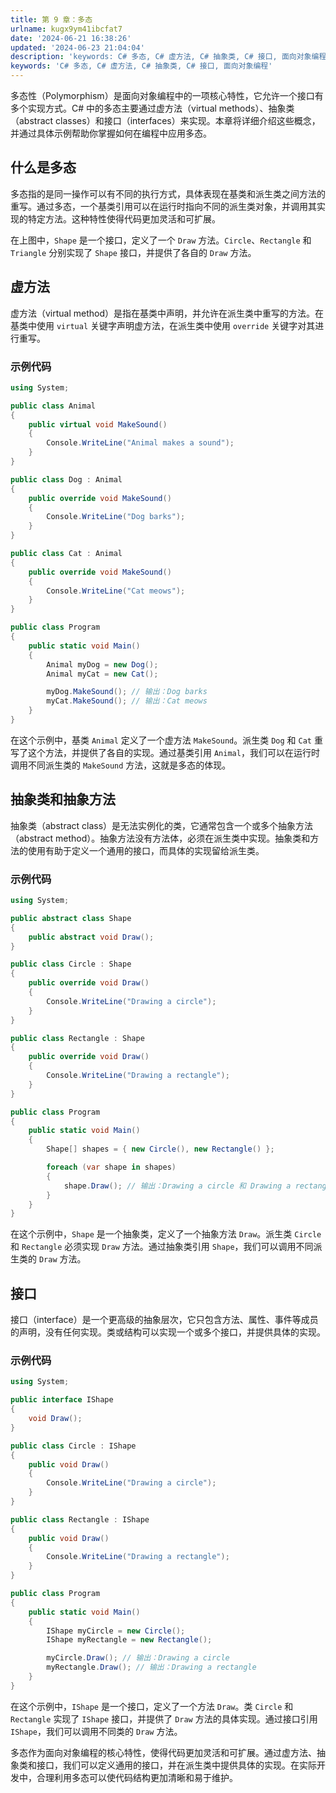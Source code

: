 ```yaml
---
title: 第 9 章：多态
urlname: kugx9ym41ibcfat7
date: '2024-06-21 16:38:26'
updated: '2024-06-23 21:04:04'
description: 'keywords: C# 多态, C# 虚方法, C# 抽象类, C# 接口, 面向对象编程多态性（Polymorphism）是面向对象编程中的一项核心特性，它允许一个接口有多个实现方式。C# 中的多态主要通过虚方法（virtual methods）、抽象类（abstract classes）...'
keywords: 'C# 多态, C# 虚方法, C# 抽象类, C# 接口, 面向对象编程'
---
```

多态性（Polymorphism）是面向对象编程中的一项核心特性，它允许一个接口有多个实现方式。C# 中的多态主要通过虚方法（virtual methods）、抽象类（abstract classes）和接口（interfaces）来实现。本章将详细介绍这些概念，并通过具体示例帮助你掌握如何在编程中应用多态。

## 什么是多态

多态指的是同一操作可以有不同的执行方式，具体表现在基类和派生类之间方法的重写。通过多态，一个基类引用可以在运行时指向不同的派生类对象，并调用其实现的特定方法。这种特性使得代码更加灵活和可扩展。


在上图中，`Shape` 是一个接口，定义了一个 `Draw` 方法。`Circle`、`Rectangle` 和 `Triangle` 分别实现了 `Shape` 接口，并提供了各自的 `Draw` 方法。

## 虚方法

虚方法（virtual method）是指在基类中声明，并允许在派生类中重写的方法。在基类中使用 `virtual` 关键字声明虚方法，在派生类中使用 `override` 关键字对其进行重写。

### 示例代码

```csharp
using System;

public class Animal
{
    public virtual void MakeSound()
    {
        Console.WriteLine("Animal makes a sound");
    }
}

public class Dog : Animal
{
    public override void MakeSound()
    {
        Console.WriteLine("Dog barks");
    }
}

public class Cat : Animal
{
    public override void MakeSound()
    {
        Console.WriteLine("Cat meows");
    }
}

public class Program
{
    public static void Main()
    {
        Animal myDog = new Dog();
        Animal myCat = new Cat();

        myDog.MakeSound(); // 输出：Dog barks
        myCat.MakeSound(); // 输出：Cat meows
    }
}
```

在这个示例中，基类 `Animal` 定义了一个虚方法 `MakeSound`。派生类 `Dog` 和 `Cat` 重写了这个方法，并提供了各自的实现。通过基类引用 `Animal`，我们可以在运行时调用不同派生类的 `MakeSound` 方法，这就是多态的体现。

## 抽象类和抽象方法

抽象类（abstract class）是无法实例化的类，它通常包含一个或多个抽象方法（abstract method）。抽象方法没有方法体，必须在派生类中实现。抽象类和方法的使用有助于定义一个通用的接口，而具体的实现留给派生类。

### 示例代码

```csharp
using System;

public abstract class Shape
{
    public abstract void Draw();
}

public class Circle : Shape
{
    public override void Draw()
    {
        Console.WriteLine("Drawing a circle");
    }
}

public class Rectangle : Shape
{
    public override void Draw()
    {
        Console.WriteLine("Drawing a rectangle");
    }
}

public class Program
{
    public static void Main()
    {
        Shape[] shapes = { new Circle(), new Rectangle() };

        foreach (var shape in shapes)
        {
            shape.Draw(); // 输出：Drawing a circle 和 Drawing a rectangle
        }
    }
}
```

在这个示例中，`Shape` 是一个抽象类，定义了一个抽象方法 `Draw`。派生类 `Circle` 和 `Rectangle` 必须实现 `Draw` 方法。通过抽象类引用 `Shape`，我们可以调用不同派生类的 `Draw` 方法。

## 接口

接口（interface）是一个更高级的抽象层次，它只包含方法、属性、事件等成员的声明，没有任何实现。类或结构可以实现一个或多个接口，并提供具体的实现。

### 示例代码

```csharp
using System;

public interface IShape
{
    void Draw();
}

public class Circle : IShape
{
    public void Draw()
    {
        Console.WriteLine("Drawing a circle");
    }
}

public class Rectangle : IShape
{
    public void Draw()
    {
        Console.WriteLine("Drawing a rectangle");
    }
}

public class Program
{
    public static void Main()
    {
        IShape myCircle = new Circle();
        IShape myRectangle = new Rectangle();

        myCircle.Draw(); // 输出：Drawing a circle
        myRectangle.Draw(); // 输出：Drawing a rectangle
    }
}
```

在这个示例中，`IShape` 是一个接口，定义了一个方法 `Draw`。类 `Circle` 和 `Rectangle` 实现了 `IShape` 接口，并提供了 `Draw` 方法的具体实现。通过接口引用 `IShape`，我们可以调用不同类的 `Draw` 方法。

多态作为面向对象编程的核心特性，使得代码更加灵活和可扩展。通过虚方法、抽象类和接口，我们可以定义通用的接口，并在派生类中提供具体的实现。在实际开发中，合理利用多态可以使代码结构更加清晰和易于维护。

